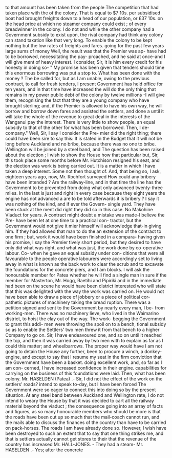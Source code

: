to that amount has been taken from the people The competition that had taken place with the of the colony. That is equal to $7 10s. per subsidised boat had brought freights down to a head of our population, or £37 10s. on the head price at which no steamer company could exist ; of every breadwinner in the colony. I do not and while the other company had a Government subsidy to exist upon, the rival company had think any colony can stand taxation like that very long. To enable the colony to be kept nothing but the low rates of freights and fares. going for the past few years large sums of money Well, the result was that the Premier was ap- have had to be borrowed, necessitating the pay- proached, and he said at once-and I will give ment of heavy interest. I consider, Sir, it is him every credit for his honesty in doing so- " My promise has been given that tenders should time this enormous borrowing was put a stop to. What has been done with the money ? The be called for, but as I am unable, owing to the previous contract, to call for fresh tenders, I present Government has held office for ten years, and in that time have increased the will do the only thing that remains in my power public debt of the colony by twelve millions -I will give them, recognising the fact that they are a young company who have brought sterling; and, if the Premier is allowed to have his own way, he will borrow and borrow down fares and assisted the settlers, and done a until it will take the whole of the revenue to great deal in the interests of the Wanganui pay the interest. There is very little to show people, an equal subsidy to that of the other for what has been borrowed. Then, I de- company." Well, Sir, I say I consider the Pre- mier did the right thing; there could have been sire to say this: It is stated in the Budget that it will not be long before Auckland and no bribe, because there was no one to bribe. Wellington will be joined by a steel band, and The question has been raised about the election ; I wish to show the House how that particular but, Sir, this took place some months before Mr. Hutchison resigned his seat, and the election was work is being carried out. It is a matter in which I have taken a deep interest. Some not then thought of. And, that being so, I ask, eighteen years ago, now, Mr. Rochfort surveyed How could any bribery have been intended ? Are the railway-line, and in that time the line has the Government to be prevented from doing what only advanced twenty-three miles. In the last is just and right in every case because they eight years the engine has not advanced a are to be told afterwards it is bribery ? I say it was nothing of the kind, and if ever the Govern- single yard. They have been stuck at the ment did right they did so in this case. No Makohine Viaduct for years. A contract might doubt a mistake was made-I believe the Pre- have been let at one time to a practical con- tractor, but the Government would not give it mier himself will acknowledge that-in giving him. If they had allowed that man to do the an extension of the contract to one firm ; but, work it would have been finished in a compara- having given his promise, I say the Premier tively short period, but they desired to have only did what was right, and what was just, the work done by co-operative labour. Co- when he gave an equal subsidy under con- ditions that were all favourable to the people operative labourers were accordingly set to living away in what is known as the back work to clear the scrub and to excavate the foundations for the concrete piers, and I am blocks. I will ask the honourable member for Patea whether he will find a single man in sure if the member for Masterton, Mr. Hogg, Raetihi and Pipiriki and in the immediate had been on the scene he would have been district interested who will state that this was delighted with the way the work was carried on. He would not have been able to draw a piece of jobbery or a piece of political cor- pathetic pictures of machinery taking the bread ruption. There was a petition signed and sent to the Government by nearly every man, I be- from working-men. There was no machinery lieve, who lived in the Waimarino district, to hoist the clay out of the way. The work- begging the Government to grant this addi- men were throwing the spoil on to a bench, tional subsidy so as to enable the Settlers' two men threw it from that bench to a higher Company to go on. Sir, I have endeavoured one, and so on until it reached the top, and then it was carried away by two men with to explain as far as I could this matter; and wheelbarrows. The proper way would have I am not going to detain the House any further, been to procure a winch, a donkey-engine, and except to say that I resume my seat in the firm conviction that the Government have been a basket. doing excellent work, and, so far as I am con- cerned, I have increased confidence in their engine. capabilities for carrying on the business of this foundations were laid. Then, what has been colony. Mr. HASELDEN (Patea) .- Sir, I did not the effect of the work on the settlers' roads? intend to speak to-day, but I have been forced The Government were so eager to connect this into doing so by the present situation. At any steel band between Auckland and Wellington rate, I do not intend to weary the House by that it was decided to cart all the railway material beyond the viaduct ; the consequence going into an array of facts and figures, as so many honourable members who should be more is that the roads have been cut up so much that the mail-coach cannot run, and the mails able to discuss the finances of the country than have to be carried on pack-horses. The roads I am have already done so. However, I wish have been destroyed to such an extent that to say that one thing strikes me, and that is settlers actually cannot get stores to their that the revenue of the country has increased Mr. HALL-JONES. - They had a steam- Mr. HASELDEN .- Yes; after the concrete 